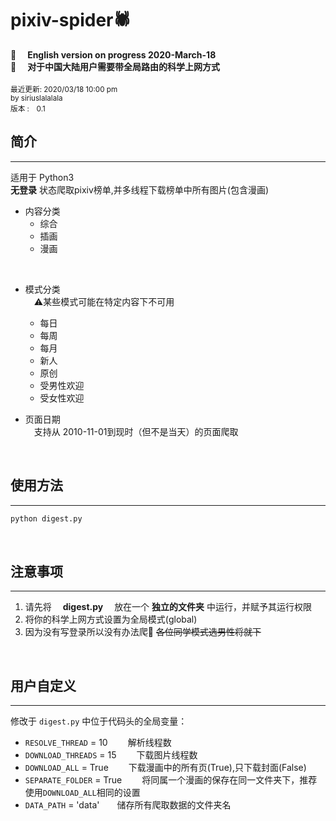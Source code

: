# pixiv-spider🕷
📣 &emsp;**English version on progress 2020-March-18**  
📣 &emsp;**对于中国大陆用户需要带全局路由的科学上网方式** 
<br> <br> 
<small>最近更新: 2020/03/18 10:00 pm</small><br>
<small>by siriuslalalala</small><br>
<small>版本 :&emsp;0.1</small><br>

##  简介 
-----------------------
适用于 Python3   
**无登录**&nbsp;状态爬取pixiv榜单,并多线程下载榜单中所有图片(包含漫画)  

+  内容分类
    *  综合
    *  插画
    *  漫画  
<br>  

+  模式分类  
&emsp;⚠某些模式可能在特定内容下不可用
    *  每日
    *  每周
    *  每月  
    *  新人
    *  原创
    *  受男性欢迎
    *  受女性欢迎

+ 页面日期  
&emsp;支持从 <kdb>2010-11-01</kdb>到现时（但不是当天）的页面爬取  
<br>   

##  使用方法 
----------------------- 
```python
python digest.py
```
<br> 

##  注意事项   
-----------------------   
1. 请先将&emsp; **digest.py** &emsp;放在一个&nbsp;**独立的文件夹**&nbsp;中运行，并赋予其运行权限
2. 将你的科学上网方式设置为全局模式(global)
3. 因为没有写登录所以没有办法爬🔞 ~~各位同学模式选男性将就下~~
<br>

## 用户自定义
---------------------
修改于 `digest.py` 中位于代码头的全局变量：  
  

 + `RESOLVE_THREAD` = 10     &emsp;&emsp;解析线程数
 + `DOWNLOAD_THREADS` = 15   &emsp;&emsp;下载图片线程数
 + `DOWNLOAD_ALL` = True     &emsp;&emsp;下载漫画中的所有页(True),只下载封面(False)
 + `SEPARATE_FOLDER` = True  &emsp;&emsp;将同属一个漫画的保存在同一文件夹下，推荐使用`DOWNLOAD_ALL`相同的设置
 + `DATA_PATH` = 'data'&emsp;&emsp;储存所有爬取数据的文件夹名
